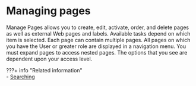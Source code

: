 # Managing pages

Manage Pages allows you to create, edit, activate, order, and delete pages as well as external Web pages and labels. Available tasks depend on which item is selected. Each page can contain multiple pages. All pages on which you have the User or greater role are displayed in a navigation menu. You must expand pages to access nested pages. The options that you see are dependent upon your access level.

???+ info "Related information"  
    -   [Searching](../../../../../build_sites/portal_settings/manage_custom_unique_names/h_search_admin_portlets.md)

